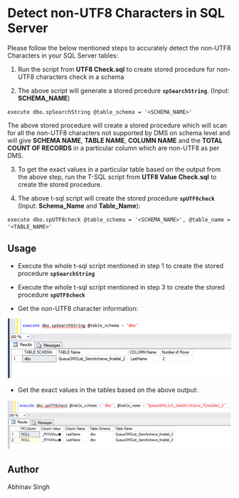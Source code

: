 # Detect non-UTF8 Characters in SQL Server

Please follow the below mentioned steps to accurately detect the non-UTF8 Characters in your SQL Server tables:

1. Run the script from **UTF8 Check.sql** to create stored procedure for non-UTF8 characters check in a schema

2. The above script will generate a stored prcedure **`spSearchString`**. (Input: **SCHEMA_NAME**)

  ```
  execute dbo.spSearchString @table_schema = '<SCHEMA_NAME>'
  ```

  The above stored procedure will create a stored procedure which will scan for all the non-UTF8 characters not supported by DMS on schema level and will give **SCHEMA NAME**, **TABLE NAME**, **COLUMN NAME** and the **TOTAL COUNT OF RECORDS** in a particular column which are non-UTF8 as per DMS.

3. To get the exact values in a particular table based on the output from the above step, run the T-SQL script from **UTF8 Value Check.sql** to create the stored procedure.

4. The above t-sql script will create the stored procedure **`spUTF8check`** (Input: **Schema_Name** and **Table_Name**):

  ```
  execute dbo.spUTF8check @table_schema = '<SCHEMA_NAME>', @table_name = '<TABLE_NAME>'
  ```
  
## Usage

* Execute the whole t-sql script mentioned in step 1 to create the stored procedure **`spSearchString`**

* Execute the whole t-sql script mentioned in step 3 to create the stored procedure **`spUTF8check`**

* Get the non-UTF8 character information:

![spSearchString][erd2]

[erd2]: https://github.com/fdrgiit/LibraryMgmtSys/blob/master/Images/sql1.PNG "spSearchString"

* Get the exact values in the tables based on the above output:

![spUTF8check][erd3]

[erd3]: https://github.com/fdrgiit/LibraryMgmtSys/blob/master/Images/sql2.PNG "spUTF8check"

## Author

Abhinav Singh
